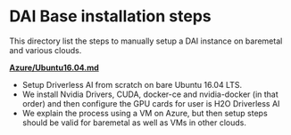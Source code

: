 DAI Base installation steps
===========================

This directory list the steps to manually setup a DAI instance on baremetal and various clouds.

**[Azure/Ubuntu16.04.md](Azure/Ubuntu16.04.md)**

- Setup Driverless AI from scratch on bare Ubuntu 16.04 LTS.
- We install Nvidia Drivers, CUDA, docker-ce and nvidia-docker (in that order) and then configure the GPU cards for user is H2O Driverless AI
- We explain the process using a VM on Azure, but then setup steps should be valid for baremetal as well as VMs in other clouds.